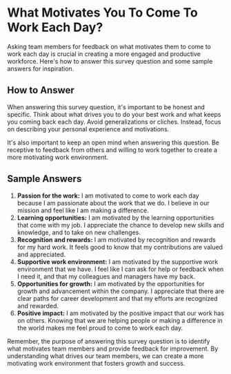 What Motivates You To Come To Work Each Day?
===================================================================

Asking team members for feedback on what motivates them to come to work each day is crucial in creating a more engaged and productive workforce. Here's how to answer this survey question and some sample answers for inspiration.

How to Answer
-------------

When answering this survey question, it's important to be honest and specific. Think about what drives you to do your best work and what keeps you coming back each day. Avoid generalizations or cliches. Instead, focus on describing your personal experience and motivations.

It's also important to keep an open mind when answering this question. Be receptive to feedback from others and willing to work together to create a more motivating work environment.

Sample Answers
--------------

1. **Passion for the work:** I am motivated to come to work each day because I am passionate about the work that we do. I believe in our mission and feel like I am making a difference.
2. **Learning opportunities:** I am motivated by the learning opportunities that come with my job. I appreciate the chance to develop new skills and knowledge, and to take on new challenges.
3. **Recognition and rewards:** I am motivated by recognition and rewards for my hard work. It feels good to know that my contributions are valued and appreciated.
4. **Supportive work environment:** I am motivated by the supportive work environment that we have. I feel like I can ask for help or feedback when I need it, and that my colleagues and managers have my back.
5. **Opportunities for growth:** I am motivated by the opportunities for growth and advancement within the company. I appreciate that there are clear paths for career development and that my efforts are recognized and rewarded.
6. **Positive impact:** I am motivated by the positive impact that our work has on others. Knowing that we are helping people or making a difference in the world makes me feel proud to come to work each day.

Remember, the purpose of answering this survey question is to identify what motivates team members and provide feedback for improvement. By understanding what drives our team members, we can create a more motivating work environment that fosters growth and success.
